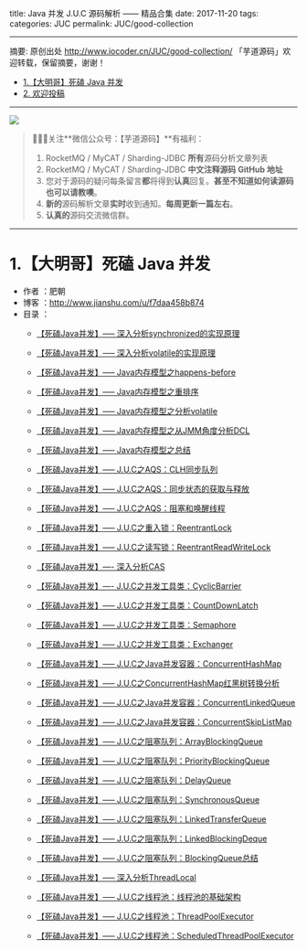 title: Java 并发 J.U.C 源码解析 —— 精品合集
date: 2017-11-20
tags:
categories: JUC
permalink: JUC/good-collection

-------

摘要: 原创出处 http://www.iocoder.cn/JUC/good-collection/ 「芋道源码」欢迎转载，保留摘要，谢谢！

- [1.【大明哥】死磕 Java 并发](http://www.iocoder.cn/JUC/good-collection/)
- [2. 欢迎投稿](http://www.iocoder.cn/JUC/good-collection/)

-------

![](http://www.iocoder.cn/images/common/wechat_mp_2017_07_31.jpg)

> 🙂🙂🙂关注**微信公众号：【芋道源码】**有福利：
> 1. RocketMQ / MyCAT / Sharding-JDBC **所有**源码分析文章列表
> 2. RocketMQ / MyCAT / Sharding-JDBC **中文注释源码 GitHub 地址**
> 3. 您对于源码的疑问每条留言**都**将得到**认真**回复。**甚至不知道如何读源码也可以请教噢**。
> 4. **新的**源码解析文章**实时**收到通知。**每周更新一篇左右**。  
> 5. **认真的**源码交流微信群。

-------

# 1.【大明哥】死磕 Java 并发

* 作者 ：肥朝
* 博客 ：http://www.jianshu.com/u/f7daa458b874
* 目录 ：
    *  [【死磕Java并发】—– 深入分析synchronized的实现原理](https://mp.weixin.qq.com/s?__biz=MzUzMTA2NTU2Ng==&mid=2247483775&idx=1&sn=e3c249e55dc25f323d3922d215e17999&chksm=fa497ececd3ef7d82a9ce86d6ca47353acd45d7d1cb296823267108a06fbdaf71773f576a644#rd)
    *  [【死磕Java并发】—– 深入分析volatile的实现原理](https://mp.weixin.qq.com/s?__biz=MzUzMTA2NTU2Ng==&mid=2247483784&idx=1&sn=672cd788380b2096a7e60aae8739d264&chksm=fa497e39cd3ef72fcafe7e9bcc21add3dce0d47019ab6e31a775ba7a7e4adcb580d4b51021a9#rd)
    *  [【死磕Java并发】—– Java内存模型之happens-before](https://mp.weixin.qq.com/s?__biz=MzUzMTA2NTU2Ng==&mid=2247483805&idx=1&sn=0833a7698863d1274a540f4c09297242&chksm=fa497e2ccd3ef73a977d4a2e665ec84b34e6ff63a90348d123adfd92e630c982af1e8be96a13#rd)
    *  [【死磕Java并发】—– Java内存模型之重排序](https://mp.weixin.qq.com/s?__biz=MzUzMTA2NTU2Ng==&mid=2247483814&idx=1&sn=da21fd6f18862e005c38ee64ea1716a2&chksm=fa497e17cd3ef7014d85702bcc8ca8b341c4e676a9a55074adced813f73c99cec474e92592d0#rd)
    *  [【死磕Java并发】—– Java内存模型之分析volatile](https://mp.weixin.qq.com/s?__biz=MzUzMTA2NTU2Ng==&mid=2247483857&idx=1&sn=d3069b64d60567b1f8df657d0e1a4fa5&chksm=fa497e60cd3ef776774e186347291fc86dcfc97557b0e949e273be039c9e0a5f43c21c03ff04#rd)
    *  [【死磕Java并发】—– Java内存模型之从JMM角度分析DCL](https://mp.weixin.qq.com/s?__biz=MzUzMTA2NTU2Ng==&mid=2247483793&idx=1&sn=40ffc5ed384b6d7beacf87a44e30c8c3&chksm=fa497e20cd3ef736ae174e9a9698e5d4ff04dbfe68dc56c636584dcbd4952242ecc4476b8956#rd)
    *  [【死磕Java并发】—– Java内存模型之总结](https://mp.weixin.qq.com/s?__biz=MzUzMTA2NTU2Ng==&mid=2247483827&idx=1&sn=f2ab39fd8f13b7827553ae9e06dfecd1&chksm=fa497e02cd3ef714a5a5c9530576ee25ef24a159fda006ae38e1d349271d11573b1ad7644a79#rd)
    *  [【死磕Java并发】—– J.U.C之AQS：CLH同步队列](https://mp.weixin.qq.com/s?__biz=MzUzMTA2NTU2Ng==&mid=2247483885&idx=1&sn=d5c97065619ac31dc44fd8bbe9ccc218&chksm=fa497e5ccd3ef74ac78b28059eb8a9929ccf6d314b7af8216b801c628283944b313cc48ad15a#rd)
    *  [【死磕Java并发】—– J.U.C之AQS：同步状态的获取与释放](http://cmsblogs.com/?p=2197)
    
    *  [【死磕Java并发】—– J.U.C之AQS：阻塞和唤醒线程](http://cmsblogs.com/?p=2205)
    *  [【死磕Java并发】—– J.U.C之重入锁：ReentrantLock](http://cmsblogs.com/?p=2210)
    *  [【死磕Java并发】—– J.U.C之读写锁：ReentrantReadWriteLock](http://cmsblogs.com/?p=2213)
    *  [【死磕Java并发】—- 深入分析CAS](http://cmsblogs.com/?p=2235)
    *  [【死磕Java并发】—- J.U.C之并发工具类：CyclicBarrier](http://cmsblogs.com/?p=2241)
    *  [【死磕Java并发】—– J.U.C之并发工具类：CountDownLatch](http://cmsblogs.com/?p=2253)
    *  [【死磕Java并发】—– J.U.C之并发工具类：Semaphore](http://cmsblogs.com/?p=2263)
    *  [【死磕Java并发】—– J.U.C之并发工具类：Exchanger](http://cmsblogs.com/?p=2269)
    *  [【死磕Java并发】—– J.U.C之Java并发容器：ConcurrentHashMap](http://cmsblogs.com/?p=2283)
    *  [【死磕Java并发】—– J.U.C之ConcurrentHashMap红黑树转换分析](http://cmsblogs.com/?p=2329)
    *  [【死磕Java并发】—– J.U.C之Java并发容器：ConcurrentLinkedQueue](http://cmsblogs.com/?p=2353)
    *  [【死磕Java并发】—– J.U.C之Java并发容器：ConcurrentSkipListMap](http://cmsblogs.com/?p=2371)
    *  [【死磕Java并发】—– J.U.C之阻塞队列：ArrayBlockingQueue](http://cmsblogs.com/?p=2381)
    *  [【死磕Java并发】—– J.U.C之阻塞队列：PriorityBlockingQueue](http://cmsblogs.com/?p=2407)
    *  [【死磕Java并发】—– J.U.C之阻塞队列：DelayQueue](http://cmsblogs.com/?p=2413)
    *  [【死磕Java并发】—– J.U.C之阻塞队列：SynchronousQueue](http://cmsblogs.com/?p=2418)
    *  [【死磕Java并发】—– J.U.C之阻塞队列：LinkedTransferQueue](http://cmsblogs.com/?p=2433)
    *  [【死磕Java并发】—– J.U.C之阻塞队列：LinkedBlockingDeque](http://cmsblogs.com/?p=2437)
    *  [【死磕Java并发】—– J.U.C之阻塞队列：BlockingQueue总结](http://cmsblogs.com/?p=2440)
    *  [【死磕Java并发】—– 深入分析ThreadLocal](http://cmsblogs.com/?p=2442)
    *  [【死磕Java并发】—– J.U.C之线程池：线程池的基础架构](http://cmsblogs.com/?p=2444)
    *  [【死磕Java并发】—– J.U.C之线程池：ThreadPoolExecutor](http://cmsblogs.com/?p=2448)
    *  [【死磕Java并发】—– J.U.C之线程池：ScheduledThreadPoolExecutor](http://cmsblogs.com/?p=2451)